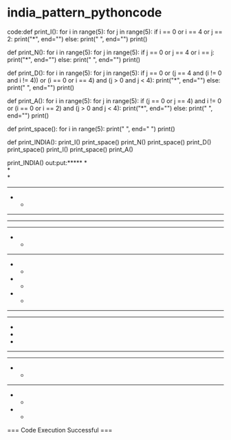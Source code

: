 # india_pattern_pythoncode
code:def print_I():
    for i in range(5):
        for j in range(5):
            if i == 0 or i == 4 or j == 2:
                print("*", end="")
            else:
                print(" ", end="")
        print()


def print_N():
    for i in range(5):
        for j in range(5):
            if j == 0 or j == 4 or i == j:
                print("*", end="")
            else:
                print(" ", end="")
        print()


def print_D():
    for i in range(5):
        for j in range(5):
            if j == 0 or (j == 4 and (i != 0 and i != 4)) or (i == 0 or i == 4) and (j > 0 and j < 4):
                print("*", end="")
            else:
                print(" ", end="")
        print()


def print_A():
    for i in range(5):
        for j in range(5):
            if (j == 0 or j == 4) and i != 0 or (i == 0 or i == 2) and (j > 0 and j < 4):
                print("*", end="")
            else:
                print(" ", end="")
        print()


def print_space():
    for i in range(5):
        print(" ", end="  ")
    print()


def print_INDIA():
    print_I()
    print_space()
    print_N()
    print_space()
    print_D()
    print_space()
    print_I()
    print_space()
    print_A()


print_INDIA()
out:put:*****
  *  
  *  
  *  
*****
               
*   *
**  *
* * *
*  **
*   *
               
**** 
*   *
*   *
*   *
**** 
               
*****
  *  
  *  
  *  
*****
               
 *** 
*   *
*****
*   *
*   *

=== Code Execution Successful ===
